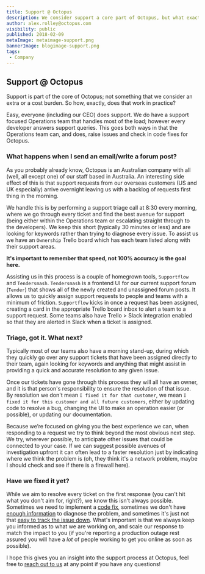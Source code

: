 ```yaml
---
title: Support @ Octopus
description: We consider support a core part of Octopus, but what exactly happens when you need help?
author: alex.rolley@octopus.com
visibility: public
published: 2018-02-09
metaImage: metaimage-support.png
bannerImage: blogimage-support.png
tags:
 - Company
---
```


## Support @ Octopus

Support is part of the core of Octopus; not something that we consider an extra or a cost burden. So how, exactly, does that work in practice?

Easy, everyone (including our CEO) does support. We do have a support focused Operations team that handles most of the load; however every developer answers support queries. This goes both ways in that the Operations team can, and does, raise issues and check in code fixes for Octopus.

### What happens when I send an email/write a forum post?

As you probably already know, Octopus is an Australian company with all (well, all except one) of our staff based in Australia. An interesting side effect of this is that support requests from our overseas customers (US and UK especially) arrive overnight leaving us with a backlog of requests first thing in the morning.

We handle this is by performing a support triage call at 8:30 every morning, where we go through every ticket and find the best avenue for support (being either within the Operations team or escalating straight through to the developers). We keep this short (typically 30 minutes or less) and are looking for keywords rather than trying to diagnose every issue. To assist us we have an `Ownership` Trello board which has each team listed along with their support areas. 

**It's important to remember that speed, not 100% accuracy is the goal here.**

Assisting us in this process is a couple of homegrown tools, `Supportflow` and `Tendersmash`. `Tendersmash` is a frontend UI for our current support forum (`Tender`) that shows all of the newly created and unassigned forum posts. It allows us to quickly assign support requests to people and teams with a minimum of friction. `Supportflow` kicks in once a request has been assigned, creating a card in the appropriate Trello board inbox to alert a team to a support request. Some teams also have Trello > Slack integration enabled so that they are alerted in Slack when a ticket is assigned.

### Triage, got it. What next?

Typically most of our teams also have a morning stand-up, during which they quickly go over any support tickets that have been assigned directly to their team, again looking for keywords and anything that might assist in providing a quick and accurate resolution to any given issue.

Once our tickets have gone through this process they will all have an owner, and it is that person's responsibility to ensure the resolution of that issue. By resolution we don't mean `I fixed it for that customer`, we mean `I fixed it for this customer and all future customers`, either by updating code to resolve a bug, changing the UI to make an operation easier (or possible), or updating our documentation.

Because we’re focused on giving you the best experience we can, when responding to a request we try to think beyond the most obvious next step. We try, wherever possible, to anticipate other issues that could be connected to your case. If we can suggest possible avenues of investigation upfront it can often lead to a faster resolution just by indicating where we think the problem is (oh, they think it's a network problem, maybe I should check and see if there is a firewall here).

### Have we fixed it yet?

While we aim to resolve every ticket on the first response (you can't hit what you don't aim for, right?), we know this isn't always possible. Sometimes we need to implement a [code fix](https://github.com/OctopusDeploy/Issues), sometimes we don't have [enough information](https://octopus.com/docs/support/get-the-raw-output-from-a-task) to diagnose the problem, and sometimes it's just not that [easy to track the issue down](https://xkcd.com/1457/). What's important is that we always keep you informed as to what we are working on, and scale our response to match the impact to you (if you're reporting a production outage rest assured you will have a _lot_ of people working to get you online as soon as possible).

I hope this gives you an insight into the support process at Octopus, feel free to [reach out to us](https://octopus.com/support) at any point if you have any questions!


